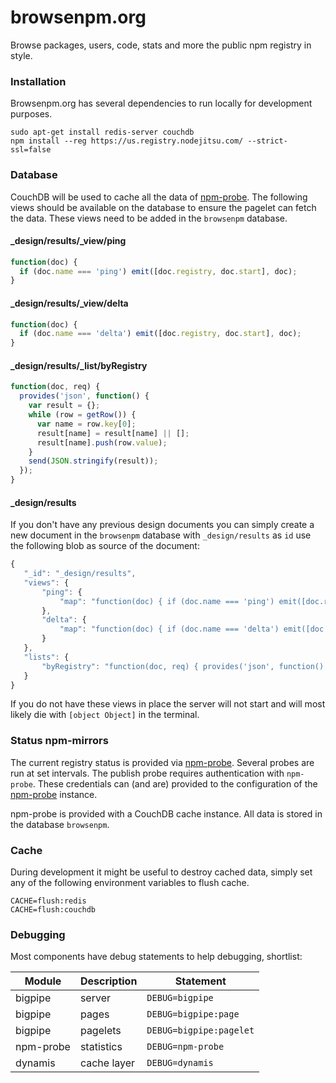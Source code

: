 browsenpm.org
=============

Browse packages, users, code, stats and more the public npm registry in style.

### Installation

Browsenpm.org has several dependencies to run locally for development purposes.

```
sudo apt-get install redis-server couchdb
npm install --reg https://us.registry.nodejitsu.com/ --strict-ssl=false
```

### Database

CouchDB will be used to cache all the data of [npm-probe]. The following views
should be available on the database to ensure the pagelet can fetch the data.
These views need to be added in the `browsenpm` database.

#### _design/results/_view/ping

```js
function(doc) {
  if (doc.name === 'ping') emit([doc.registry, doc.start], doc);
}
```

#### _design/results/_view/delta

```js
function(doc) {
  if (doc.name === 'delta') emit([doc.registry, doc.start], doc);
}
```

#### _design/results/_list/byRegistry

``` js
function(doc, req) {
  provides('json', function() {
    var result = {};
    while (row = getRow()) {
      var name = row.key[0];
      result[name] = result[name] || [];
      result[name].push(row.value);
    }
    send(JSON.stringify(result));
  });
}
```

#### _design/results

If you don't have any previous design documents you can simply create a new
document in the `browsenpm` database with `_design/results` as `id` use the
following blob as source of the document:

```js
{
   "_id": "_design/results",
   "views": {
       "ping": {
           "map": "function(doc) { if (doc.name === 'ping') emit([doc.registry, doc.start], doc);}"
       },
       "delta": {
           "map": "function(doc) { if (doc.name === 'delta') emit([doc.registry, doc.start], doc); }"
       }
   },
   "lists": {
       "byRegistry": "function(doc, req) { provides('json', function() { var result = {}; while (row = getRow()) {       var name = row.key[0]; result[name] = result[name] || []; result[name].push(row.value); } send(JSON.stringify(result));   }); }"
   }
}
```

If you do not have these views in place the server will not start and will most
likely die with `[object Object]` in the terminal.

### Status npm-mirrors

The current registry status is provided via [npm-probe]. Several probes are run at
set intervals. The publish probe requires authentication with `npm-probe`. These
credentials can (and are) provided to the configuration of the [npm-probe] instance.

npm-probe is provided with a CouchDB cache instance. All data is stored in the
database `browsenpm`.

[npm-probe]: https://github.com/Moveo/npm-probe

### Cache

During development it might be useful to destroy cached data, simply set any of the
following environment variables to flush cache.

```
CACHE=flush:redis
CACHE=flush:couchdb
```

### Debugging

Most components have debug statements to help debugging, shortlist:

| Module    | Description | Statement               |
| --------- | ----------- | ----------------------- |
| bigpipe   | server      | `DEBUG=bigpipe`         |
| bigpipe   | pages       | `DEBUG=bigpipe:page`    |
| bigpipe   | pagelets    | `DEBUG=bigpipe:pagelet` |
| npm-probe | statistics  | `DEBUG=npm-probe`       |
| dynamis   | cache layer | `DEBUG=dynamis`         |
